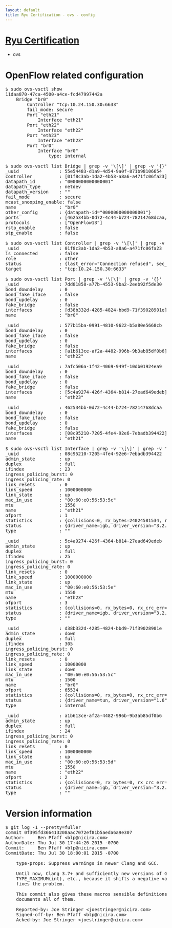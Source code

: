```yaml
---
layout: default
title: Ryu Certification - ovs - config
---
```

# [Ryu Certification](http://osrg.github.io/ryu/certification.html)
* ovs 

# OpenFlow related configuration
<pre>
$ sudo ovs-vsctl show
11daa870-47ca-4500-a4ce-fcd47997442a
    Bridge "br0"
        Controller "tcp:10.24.150.30:6633"
        fail_mode: secure
        Port "eth21"
            Interface "eth21"
        Port "eth22"
            Interface "eth22"
        Port "eth23"
            Interface "eth23"
        Port "br0"
            Interface "br0"
                type: internal

$ sudo ovs-vsctl list Bridge | grep -v '\[\]' | grep -v '{}'
_uuid               : 55e54483-d1a9-4d54-9a0f-871b98106654
controller          : [01f8c3ab-1da2-4b53-a8a6-a471fc06fa23]
datapath_id         : "0000000000000001"
datapath_type       : netdev
datapath_version    : "<built-in>"
fail_mode           : secure
mcast_snooping_enable: false
name                : "br0"
other_config        : {datapath-id="0000000000000001"}
ports               : [462534bb-0d72-4c44-b724-78214768dcaa, 577b15ba-0991-4810-9622-b5a80e5668cb, 7afc506a-1f42-4069-949f-10db01924ea9, 7dd81858-a77b-4553-9ba2-2eeb92f5de30]
protocols           : ["OpenFlow13"]
rstp_enable         : false
stp_enable          : false

$ sudo ovs-vsctl list Controller | grep -v '\[\]' | grep -v '{}'
_uuid               : 01f8c3ab-1da2-4b53-a8a6-a471fc06fa23
is_connected        : false
role                : other
status              : {last_error="Connection refused", sec_since_disconnect="3", state=BACKOFF}
target              : "tcp:10.24.150.30:6633"

$ sudo ovs-vsctl list Port | grep -v '\[\]' | grep -v '{}'
_uuid               : 7dd81858-a77b-4553-9ba2-2eeb92f5de30
bond_downdelay      : 0
bond_fake_iface     : false
bond_updelay        : 0
fake_bridge         : false
interfaces          : [d38b332d-4285-4824-bbd9-71f39028901e]
name                : "br0"

_uuid               : 577b15ba-0991-4810-9622-b5a80e5668cb
bond_downdelay      : 0
bond_fake_iface     : false
bond_updelay        : 0
fake_bridge         : false
interfaces          : [a1b613ce-af2a-4482-996b-9b3ab85df0b6]
name                : "eth22"

_uuid               : 7afc506a-1f42-4069-949f-10db01924ea9
bond_downdelay      : 0
bond_fake_iface     : false
bond_updelay        : 0
fake_bridge         : false
interfaces          : [5c4a9274-426f-4364-b814-27ead649edeb]
name                : "eth23"

_uuid               : 462534bb-0d72-4c44-b724-78214768dcaa
bond_downdelay      : 0
bond_fake_iface     : false
bond_updelay        : 0
fake_bridge         : false
interfaces          : [08c95210-7205-4fe4-92e6-7ebadb394422]
name                : "eth21"

$ sudo ovs-vsctl list Interface | grep -v '\[\]' | grep -v '{}'
_uuid               : 08c95210-7205-4fe4-92e6-7ebadb394422
admin_state         : up
duplex              : full
ifindex             : 23
ingress_policing_burst: 0
ingress_policing_rate: 0
link_resets         : 0
link_speed          : 1000000000
link_state          : up
mac_in_use          : "00:60:e0:56:53:5c"
mtu                 : 1550
name                : "eth21"
ofport              : 1
statistics          : {collisions=0, rx_bytes=24024581534, rx_crc_err=0, rx_dropped=0, rx_errors=0, rx_frame_err=0, rx_over_err=0, rx_packets=16026376, tx_bytes=0, tx_dropped=0, tx_errors=0, tx_packets=0}
status              : {driver_name=igb, driver_version="3.2.10-k", firmware_version="2.10-9"}
type                : ""

_uuid               : 5c4a9274-426f-4364-b814-27ead649edeb
admin_state         : up
duplex              : full
ifindex             : 25
ingress_policing_burst: 0
ingress_policing_rate: 0
link_resets         : 0
link_speed          : 1000000000
link_state          : up
mac_in_use          : "00:60:e0:56:53:5e"
mtu                 : 1550
name                : "eth23"
ofport              : 3
statistics          : {collisions=0, rx_bytes=0, rx_crc_err=0, rx_dropped=0, rx_errors=0, rx_frame_err=0, rx_over_err=0, rx_packets=0, tx_bytes=1176922500, tx_dropped=0, tx_errors=0, tx_packets=784615}
status              : {driver_name=igb, driver_version="3.2.10-k", firmware_version="2.10-9"}
type                : ""

_uuid               : d38b332d-4285-4824-bbd9-71f39028901e
admin_state         : down
duplex              : full
ifindex             : 305
ingress_policing_burst: 0
ingress_policing_rate: 0
link_resets         : 0
link_speed          : 10000000
link_state          : down
mac_in_use          : "00:60:e0:56:53:5c"
mtu                 : 1500
name                : "br0"
ofport              : 65534
statistics          : {collisions=0, rx_bytes=0, rx_crc_err=0, rx_dropped=0, rx_errors=0, rx_frame_err=0, rx_over_err=0, rx_packets=0, tx_bytes=0, tx_dropped=0, tx_errors=0, tx_packets=0}
status              : {driver_name=tun, driver_version="1.6", firmware_version="N/A"}
type                : internal

_uuid               : a1b613ce-af2a-4482-996b-9b3ab85df0b6
admin_state         : up
duplex              : full
ifindex             : 24
ingress_policing_burst: 0
ingress_policing_rate: 0
link_resets         : 0
link_speed          : 1000000000
link_state          : up
mac_in_use          : "00:60:e0:56:53:5d"
mtu                 : 1550
name                : "eth22"
ofport              : 2
statistics          : {collisions=0, rx_bytes=0, rx_crc_err=0, rx_dropped=0, rx_errors=0, rx_frame_err=0, rx_over_err=0, rx_packets=0, tx_bytes=18089315792, tx_dropped=0, tx_errors=0, tx_packets=12064077}
status              : {driver_name=igb, driver_version="3.2.10-k", firmware_version="2.10-9"}
type                : ""
</pre>

# Version information
<pre>
$ git log -1 --pretty=fuller
commit 0f395fd366413208aac7072ef81b5aeda6a9e307
Author:     Ben Pfaff &lt;blp@nicira.com&gt;
AuthorDate: Thu Jul 30 17:44:26 2015 -0700
Commit:     Ben Pfaff &lt;blp@nicira.com&gt;
CommitDate: Thu Jul 30 18:00:01 2015 -0700

    type-props: Suppress warnings in newer Clang and GCC.
    
    Until now, Clang 3.7+ and sufficiently new versions of GCC complained about
    TYPE_MAXIMUM&#40;int&#41;, etc., because it shifts a negative value.  This commit
    fixes the problem.
    
    This commit also gives these macros sensible definitions for _Bool, and
    documents all of them.
    
    Reported-by: Joe Stringer &lt;joestringer@nicira.com&gt;
    Signed-off-by: Ben Pfaff &lt;blp@nicira.com&gt;
    Acked-by: Joe Stringer &lt;joestringer@nicira.com&gt;
</pre>
